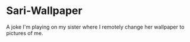 Sari-Wallpaper
==============

A joke I'm playing on my sister where I remotely change her wallpaper to pictures of me.
